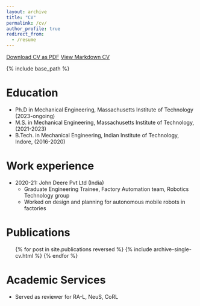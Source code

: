 ```yaml
---
layout: archive
title: "CV"
permalink: /cv/
author_profile: true
redirect_from:
  - /resume
---
```

<div class="cv-download-links">
  <a href="{{ base_path }}/files/cv_2025.pdf" class="btn btn--primary">Download CV as PDF</a>
  <a href="{{ base_path }}" class="btn btn--inverse">View Markdown CV</a>
</div>


{% include base_path %}

Education
======
* Ph.D in Mechanical Engineering, Massachusetts Institute of Technology (2023-ongoing)
* M.S. in Mechanical Engineering, Massachusetts Institute of Technology, (2021-2023)
* B.Tech. in Mechanical Engineering, Indian Institute of Technology, Indore, (2016-2020)

Work experience
======
* 2020-21: John Deere Pvt Ltd (India)
  * Graduate Engineering Trainee, Factory Automation team, Robotics Technology group
  * Worked on design and planning for autonomous mobile robots in factories

Publications
======
  <ul>{% for post in site.publications reversed %}
    {% include archive-single-cv.html %}
  {% endfor %}</ul>
  
Academic Services
======
* Served as reviewer for RA-L, NeuS, CoRL
